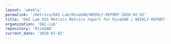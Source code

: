 ```yaml
---
layout: 'weekly'
permalink: '/metrics/DAI-Lab/RivaGAN/WEEKLY-REPORT-2020-02-02'
title: 'DAI Lab OSS Metrics Metrics report for RivaGAN | WEEKLY-REPORT-2020-02-02'
organization: 'DAI-Lab'
repository: 'RivaGAN'
current_date: '2020-02-02'
---
```

